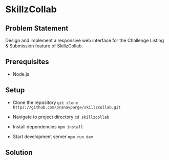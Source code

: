 # SkillzCollab

## Problem Statement

Design and implement a responsive web interface for the Challenge Listing &amp; Submission feature of SkillzCollab.

## Prerequisites

- Node.js

## Setup

- Clone the repository
  `git clone https://github.com/pranavparge/skillzcollab.git`

- Navigate to project directory
  `cd skillzcollab`

- Install dependencies
  `npm install`

- Start development server
  `npm run dev`

## Solution
